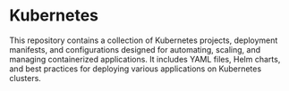 # Kubernetes
This repository contains a collection of Kubernetes projects, deployment manifests, and configurations designed for automating, scaling, and managing containerized applications. It includes YAML files, Helm charts, and best practices for deploying various applications on Kubernetes clusters.
